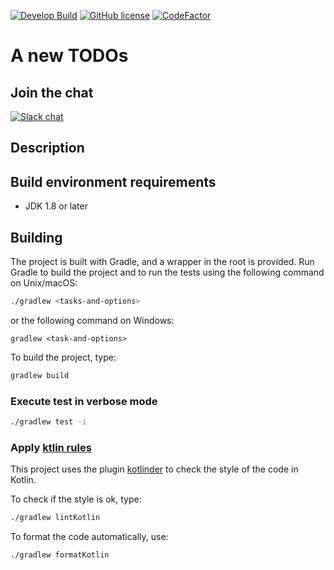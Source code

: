 [![Develop Build](https://travis-ci.com/mmonkeyteam/a-new-todos.svg?branch=develop)](https://travis-ci.com/mmonkeyteam/a-new-todos)
[![GitHub license](https://img.shields.io/badge/license-Apache%20License%202.0-blue.svg?style=flat)](https://www.apache.org/licenses/LICENSE-2.0)
[![CodeFactor](https://www.codefactor.io/repository/github/mmonkeyteam/a-new-todos/badge)](https://www.codefactor.io/repository/github/mmonkeyteam/a-new-todos)

# A new TODOs

## Join the chat 

[![Slack chat](https://slack.global.ssl.fastly.net/272a/img/icons/favicon-32.png)](https://join.slack.com/t/monkeyteam-hq/shared_invite/enQtNzI4MTg2OTU2MzA4LTM0MzkzMDJhYjIzYzUwOTNjYWFjMmM1NDM3NGRhNGExMWU3NmU0YmZhNGExMzY5N2Y1MTUwNWM3MmI3MWJhMjc)  

## Description


## Build environment requirements

-  JDK 1.8 or later

## Building

The project is built with Gradle, and a wrapper in the root is provided.
Run Gradle to build the project and to run the tests using the following command on Unix/macOS:

```bash
./gradlew <tasks-and-options>
```

or the following command on Windows:

```dos
gradlew <task-and-options>
```
To build the project, type:

```bash
gradlew build
```
### Execute test in verbose mode

```bash
./gradlew test -i
```

### Apply [ktlin rules](https://ktlint.github.io/#rules)  

This project uses the plugin [kotlinder](https://github.com/jeremymailen/kotlinter-gradle) 
to check the style of the code in Kotlin.
 
To check if the style is ok, type:

```bash
./gradlew lintKotlin
```

To format the code automatically, use:

```bash
./gradlew formatKotlin
```
